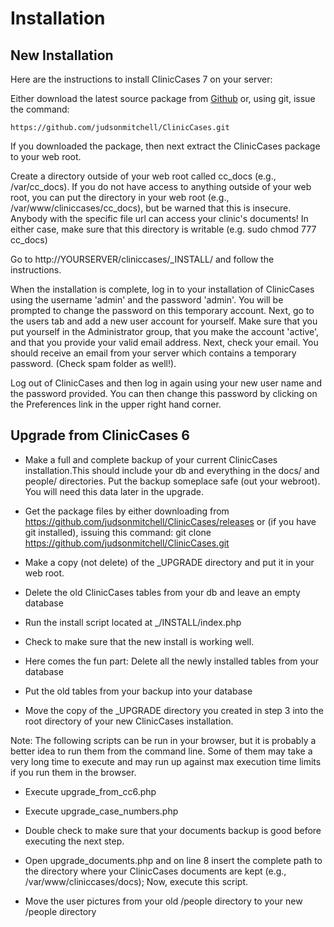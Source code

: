 # Installation

## New Installation

Here are the instructions to install ClinicCases 7 on your server:

Either download the latest source package from [Github](https://github.com/judsonmitchell/ClinicCases/releases) or, using git, issue the command:

    https://github.com/judsonmitchell/ClinicCases.git

If you downloaded the package, then next extract the ClinicCases package to your web root.

Create a directory outside of your web root called cc_docs (e.g., /var/cc_docs). If you do not have access to anything outside of your web root, you can put the directory in your web root (e.g., /var/www/cliniccases/cc_docs), but be warned that this is insecure.  Anybody with the specific file url can access your clinic's documents! In either case, make sure that this directory is writable (e.g. sudo chmod 777 cc_docs)

Go to http://YOURSERVER/cliniccases/_INSTALL/ and follow the instructions.

When the installation is complete, log in to your installation of ClinicCases using the username 'admin' and the password 'admin'.  You will be prompted to change the password on this temporary account. Next, go to the users tab and add a new user account for yourself.  Make sure that you put yourself in the Administrator group, that you make the account 'active', and that you provide your valid email address.  Next, check your email. You should receive an email from your server which contains a temporary password. (Check spam folder as well!).

Log out of ClinicCases and then log in again using your new user name and the password provided. You can then change this password by clicking on the Preferences link in the upper right hand corner.

## Upgrade from ClinicCases 6

* Make a full and complete backup of your current ClinicCases installation.This should include your db and everything in the docs/ and people/ directories. Put the backup someplace safe (out your webroot).  You will need this data later in the upgrade.

* Get the package files by either downloading from https://github.com/judsonmitchell/ClinicCases/releases or (if you have git installed), issuing this command:
    git clone https://github.com/judsonmitchell/ClinicCases.git 

* Make a copy (not delete) of the _UPGRADE directory and put it in your web root.

* Delete the old ClinicCases tables from your db and leave an empty database

* Run the install script located at _/INSTALL/index.php

* Check to make sure that the new install is working well.

* Here comes the fun part: Delete all the newly installed tables from your database

* Put the old tables from your backup into your database

* Move the copy of the _UPGRADE directory you created in step 3 into the root directory of your new ClinicCases installation.

Note: The following scripts can be run in your browser, but it is probably a better
idea to run them from the command line.  Some of them may take a very long time to execute
and may run up against max execution time limits if you run them in the browser.

* Execute upgrade_from_cc6.php

* Execute upgrade_case_numbers.php

* Double check to make sure that your documents backup is good before executing the next step.

* Open upgrade_documents.php and on line 8 insert the complete path to the directory
where your ClinicCases documents are kept (e.g., /var/www/cliniccases/docs); Now,
execute this script.

* Move the user pictures from your old /people directory to your new /people directory

